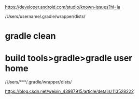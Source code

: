 https://developer.android.com/studio/known-issues?hl=ja


/Users/username/.gradle/wrapper/dists/

 # gradle clean 



# build tools>gradle>gradle user home
/Users/***/.gradle/wrapper/dists/

https://blog.csdn.net/weixin_43987915/article/details/113528222
